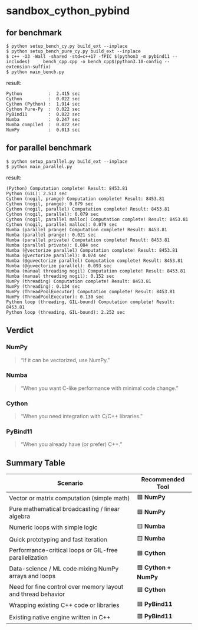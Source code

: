 # sandbox_cython_pybind

## for benchmark
```
$ python setup_bench_cy.py build_ext --inplace
$ python setup_bench_pure_cy.py build_ext --inplace
$ c++ -O3 -Wall -shared -std=c++17 -fPIC $(python3 -m pybind11 --includes)     bench_cpp.cpp -o bench_cpp$(python3.10-config --extension-suffix)
$ python main_bench.py
```
result:
```
Python          :  2.415 sec
Cython          :  0.022 sec
Cython (Python) :  1.914 sec
Cython Pure-Py  :  0.022 sec
PyBind11        :  0.022 sec
Numba           :  0.247 sec
Numba compiled  :  0.022 sec
NumPy           :  0.013 sec
```

## for parallel benchmark
```
$ python setup_parallel.py build_ext --inplace
$ python main_parallel.py
```
result:
```
(Python) Computation complete! Result: 8453.81
Python (GIL): 2.513 sec
Cython (nogil, prange) Computation complete! Result: 8453.81
Cython (nogil, prange): 0.079 sec
Cython (nogil, parallel) Computation complete! Result: 8453.81
Cython (nogil, parallel): 0.079 sec
Cython (nogil, parallel malloc) Computation complete! Result: 8453.81
Cython (nogil, parallel malloc): 0.079 sec
Numba (parallel prange) Computation complete! Result: 8453.81
Numba (parallel prange): 0.021 sec
Numba (parallel private) Computation complete! Result: 8453.81
Numba (parallel private): 0.084 sec
Numba (@vectorize parallel) Computation complete! Result: 8453.81
Numba (@vectorize parallel): 0.074 sec
Numba (@guvectorize parallel) Computation complete! Result: 8453.81
Numba (@guvectorize parallel): 0.093 sec
Numba (manual threading nogil) Computation complete! Result: 8453.81
Numba (manual threading nogil): 0.152 sec
NumPy (threading) Computation complete! Result: 8453.81
NumPy (threading): 0.134 sec
NumPy (ThreadPoolExecutor) Computation complete! Result: 8453.81
NumPy (ThreadPoolExecutor): 0.130 sec
Python loop (threading, GIL-bound) Computation complete! Result: 8453.81
Python loop (threading, GIL-bound): 2.252 sec
```

## Verdict

### NumPy
> “If it can be vectorized, use NumPy.”

### Numba

> “When you want C-like performance with minimal code change.”

### Cython

> “When you need integration with C/C++ libraries.”

### PyBind11

> “When you already have (or prefer) C++.”

## Summary Table

| Scenario | Recommended Tool |
|-----------|------------------|
| Vector or matrix computation (simple math) | 🟩 **NumPy** |
| Pure mathematical broadcasting / linear algebra | 🟩 **NumPy** |
| Numeric loops with simple logic | 🟨 **Numba** |
| Quick prototyping and fast iteration | 🟨 **Numba** |
| Performance-critical loops or GIL-free parallelization | 🟦 **Cython** |
| Data-science / ML code mixing NumPy arrays and loops | 🟦 **Cython + NumPy** |
| Need for fine control over memory layout and thread behavior | 🟦 **Cython** |
| Wrapping existing C++ code or libraries | 🟥 **PyBind11** |
| Existing native engine written in C++ | 🟥 **PyBind11** |
